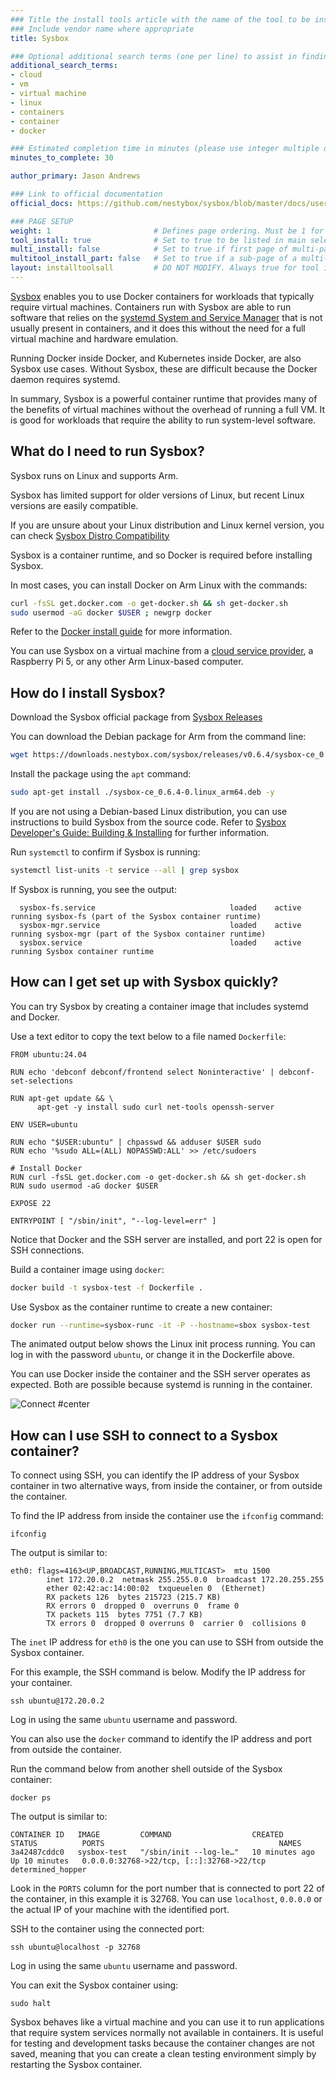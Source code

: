 ```yaml
---
### Title the install tools article with the name of the tool to be installed
### Include vendor name where appropriate
title: Sysbox

### Optional additional search terms (one per line) to assist in finding the article
additional_search_terms:
- cloud
- vm
- virtual machine
- linux
- containers
- container
- docker

### Estimated completion time in minutes (please use integer multiple of 5)
minutes_to_complete: 30

author_primary: Jason Andrews

### Link to official documentation
official_docs: https://github.com/nestybox/sysbox/blob/master/docs/user-guide/README.md

### PAGE SETUP
weight: 1                       # Defines page ordering. Must be 1 for first (or only) page.
tool_install: true              # Set to true to be listed in main selection page, else false
multi_install: false            # Set to true if first page of multi-page article, else false
multitool_install_part: false   # Set to true if a sub-page of a multi-page article, else false
layout: installtoolsall         # DO NOT MODIFY. Always true for tool install articles
---
```


[Sysbox](https://github.com/nestybox/sysbox/blob/master/README.md) enables you to use Docker containers for workloads that typically require virtual machines. Containers run with Sysbox are able to run software that relies on the [systemd System and Service Manager](https://systemd.io/) that is not usually present in containers, and it does this without the need for a full virtual machine and hardware emulation. 

Running Docker inside Docker, and Kubernetes inside Docker, are also Sysbox use cases. Without Sysbox, these are difficult because the Docker daemon requires systemd. 

In summary, Sysbox is a powerful container runtime that provides many of the benefits of virtual machines without the overhead of running a full VM. It is good for workloads that require the ability to run system-level software.

## What do I need to run Sysbox?

Sysbox runs on Linux and supports Arm. 

Sysbox has limited support for older versions of Linux, but recent Linux versions are easily compatible.

If you are unsure about your Linux distribution and Linux kernel version, you can check [Sysbox Distro Compatibility](https://github.com/nestybox/sysbox/blob/master/docs/distro-compat.md)

Sysbox is a container runtime, and so Docker is required before installing Sysbox. 

In most cases, you can install Docker on Arm Linux with the commands:

```bash
curl -fsSL get.docker.com -o get-docker.sh && sh get-docker.sh
sudo usermod -aG docker $USER ; newgrp docker
```

Refer to the [Docker install guide](/install-guides/docker/docker-engine/) for more information. 

You can use Sysbox on a virtual machine from a [cloud service provider](/learning-paths/servers-and-cloud-computing/intro/find-hardware/), a Raspberry Pi 5, or any other Arm Linux-based computer. 

## How do I install Sysbox?

Download the Sysbox official package from [Sysbox Releases](https://github.com/nestybox/sysbox/releases/)

You can download the Debian package for Arm from the command line: 

```bash
wget https://downloads.nestybox.com/sysbox/releases/v0.6.4/sysbox-ce_0.6.4-0.linux_arm64.deb
```

Install the package using the `apt` command:

```bash
sudo apt-get install ./sysbox-ce_0.6.4-0.linux_arm64.deb -y
```

If you are not using a Debian-based Linux distribution, you can use instructions to build Sysbox from the source code. Refer to [Sysbox Developer's Guide: Building & Installing](https://github.com/nestybox/sysbox/blob/master/docs/developers-guide/build.md) for further information.

Run `systemctl` to confirm if Sysbox is running:

```bash
systemctl list-units -t service --all | grep sysbox
```

If Sysbox is running, you see the output:

```output
  sysbox-fs.service                              loaded    active   running sysbox-fs (part of the Sysbox container runtime)
  sysbox-mgr.service                             loaded    active   running sysbox-mgr (part of the Sysbox container runtime)
  sysbox.service                                 loaded    active   running Sysbox container runtime
```

## How can I get set up with Sysbox quickly?

You can try Sysbox by creating a container image that includes systemd and Docker. 

Use a text editor to copy the text below to a file named `Dockerfile`:

```console
FROM ubuntu:24.04

RUN echo 'debconf debconf/frontend select Noninteractive' | debconf-set-selections

RUN apt-get update && \
      apt-get -y install sudo curl net-tools openssh-server

ENV USER=ubuntu

RUN echo "$USER:ubuntu" | chpasswd && adduser $USER sudo
RUN echo '%sudo ALL=(ALL) NOPASSWD:ALL' >> /etc/sudoers

# Install Docker
RUN curl -fsSL get.docker.com -o get-docker.sh && sh get-docker.sh
RUN sudo usermod -aG docker $USER

EXPOSE 22

ENTRYPOINT [ "/sbin/init", "--log-level=err" ]
```

Notice that Docker and the SSH server are installed, and port 22 is open for SSH connections. 

Build a container image using `docker`:

```bash
docker build -t sysbox-test -f Dockerfile .
```

Use Sysbox as the container runtime to create a new container:

```bash
docker run --runtime=sysbox-runc -it -P --hostname=sbox sysbox-test
```

The animated output below shows the Linux init process running. You can log in with the password `ubuntu`, or change it in the Dockerfile above. 

You can use Docker inside the container and the SSH server operates as expected. Both are possible because systemd is running in the container.

![Connect #center](/install-guides/_images/sysbox.gif)

## How can I use SSH to connect to a Sysbox container?

To connect using SSH, you can identify the IP address of your Sysbox container in two alternative ways, from inside the container, or from outside the container. 

To find the IP address from inside the container use the `ifconfig` command: 

```console
ifconfig
```

The output is similar to:

```output
eth0: flags=4163<UP,BROADCAST,RUNNING,MULTICAST>  mtu 1500
        inet 172.20.0.2  netmask 255.255.0.0  broadcast 172.20.255.255
        ether 02:42:ac:14:00:02  txqueuelen 0  (Ethernet)
        RX packets 126  bytes 215723 (215.7 KB)
        RX errors 0  dropped 0  overruns 0  frame 0
        TX packets 115  bytes 7751 (7.7 KB)
        TX errors 0  dropped 0 overruns 0  carrier 0  collisions 0
```

The `inet` IP address for `eth0` is the one you can use to SSH from outside the Sysbox container.

For this example, the SSH command is below. Modify the IP address for your container.

```console
ssh ubuntu@172.20.0.2
```

Log in using the same `ubuntu` username and password.

You can also use the `docker` command to identify the IP address and port from outside the container. 

Run the command below from another shell outside of the Sysbox container:

```console
docker ps
```

The output is similar to:

```output
CONTAINER ID   IMAGE         COMMAND                  CREATED          STATUS          PORTS                                       NAMES
3a42487cddc0   sysbox-test   "/sbin/init --log-le…"   10 minutes ago   Up 10 minutes   0.0.0.0:32768->22/tcp, [::]:32768->22/tcp   determined_hopper
```

Look in the `PORTS` column for the port number that is connected to port 22 of the container, in this example it is 32768. You can use `localhost`, `0.0.0.0` or the actual IP of your machine with the identified port.

SSH to the container using the connected port:

```console
ssh ubuntu@localhost -p 32768
```

Log in using the same `ubuntu` username and password.

You can exit the Sysbox container using:

```console
sudo halt
```

Sysbox behaves like a virtual machine and you can use it to run applications that require system services normally not available in containers. It is useful for testing and development tasks because the container changes are not saved, meaning that you can create a clean testing environment simply by restarting the Sysbox container. 
